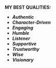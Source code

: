  **MY BEST QUALITIES:**
 * ***Authentic***
 * ***Character-Driven***
 * ***Engaging***
 * ***Humble***
 * ***Listener***
 * ***Supportive***
 * ***Trustworthy***
 * ***Wise***
 * ***Visionary***
